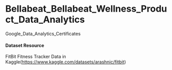 # Bellabeat_Bellabeat_Wellness_Product_Data_Analytics
Google_Data_Analytics_Certificates
#### Dataset Resource
FitBit Fitness Tracker Data in Kaggle(https://www.kaggle.com/datasets/arashnic/fitbit)

